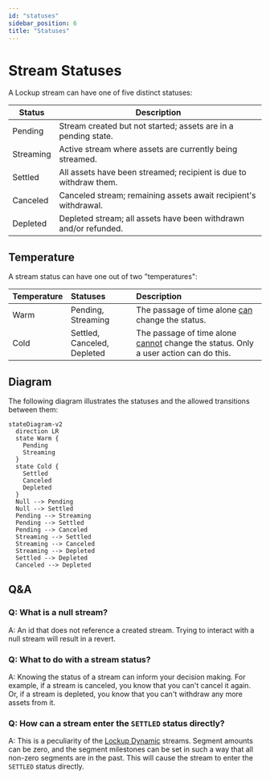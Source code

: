 ```yaml
---
id: "statuses"
sidebar_position: 6
title: "Statuses"
---
```


# Stream Statuses

A Lockup stream can have one of five distinct statuses:

| Status    | Description                                                       |
| --------- | ----------------------------------------------------------------- |
| Pending   | Stream created but not started; assets are in a pending state.    |
| Streaming | Active stream where assets are currently being streamed.          |
| Settled   | All assets have been streamed; recipient is due to withdraw them. |
| Canceled  | Canceled stream; remaining assets await recipient's withdrawal.   |
| Depleted  | Depleted stream; all assets have been withdrawn and/or refunded.  |

## Temperature

A stream status can have one out of two "temperatures":

| Temperature | Statuses                    | Description                                                                                    |
| :---------- | :-------------------------- | :--------------------------------------------------------------------------------------------- |
| Warm        | Pending, Streaming          | The passage of time alone <ins>can</ins> change the status.                                    |
| Cold        | Settled, Canceled, Depleted | The passage of time alone <ins>cannot</ins> change the status. Only a user action can do this. |

## Diagram

The following diagram illustrates the statuses and the allowed transitions between them:

```mermaid
stateDiagram-v2
  direction LR
  state Warm {
    Pending
    Streaming
  }
  state Cold {
    Settled
    Canceled
    Depleted
  }
  Null --> Pending
  Null --> Settled
  Pending --> Streaming
  Pending --> Settled
  Pending --> Canceled
  Streaming --> Settled
  Streaming --> Canceled
  Streaming --> Depleted
  Settled --> Depleted
  Canceled --> Depleted
```

## Q&A

### Q: What is a null stream?

A: An id that does not reference a created stream. Trying to interact with a null stream will result in a revert.

### Q: What to do with a stream status?

A: Knowing the status of a stream can inform your decision making. For example, if a stream is canceled, you know that
you can't cancel it again. Or, if a stream is depleted, you know that you can't withdraw any more assets from it.

### Q: How can a stream enter the `SETTLED` status directly?

A: This is a peculiarity of the [Lockup Dynamic](/concepts/lockup/stream-shapes#lockup-dynamic) streams. Segment amounts
can be zero, and the segment milestones can be set in such a way that all non-zero segments are in the past. This will
cause the stream to enter the `SETTLED` status directly.
